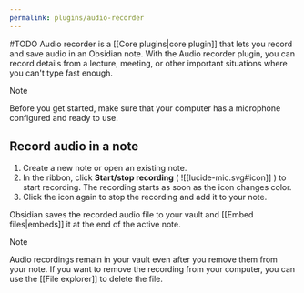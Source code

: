 ```yaml
---
permalink: plugins/audio-recorder
---
```

#TODO
Audio recorder is a [[Core plugins|core plugin]] that lets you record and save audio in an Obsidian note. With the Audio recorder plugin, you can record details from a lecture, meeting, or other important situations where you can't type fast enough.

> [!note]
> Before you get started, make sure that your computer has a microphone configured and ready to use.

## Record audio in a note

1. Create a new note or open an existing note.
2. In the ribbon, click **Start/stop recording** ( ![[lucide-mic.svg#icon]] ) to start recording. The recording starts as soon as the icon changes color.
3. Click the icon again to stop the recording and add it to your note.

Obsidian saves the recorded audio file to your vault and [[Embed files|embeds]] it at the end of the active note.

> [!note]
> Audio recordings remain in your vault even after you remove them from your note. If you want to remove the recording from your computer, you can use the [[File explorer]] to delete the file.
